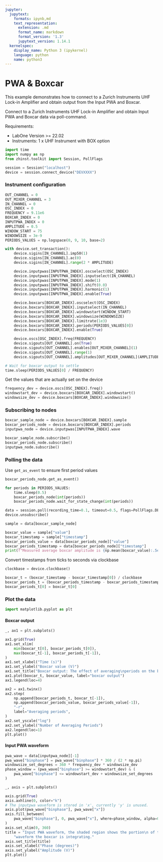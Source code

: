 ```yaml
---
jupyter:
  jupytext:
    formats: ipynb,md
    text_representation:
      extension: .md
      format_name: markdown
      format_version: '1.3'
      jupytext_version: 1.14.1
  kernelspec:
    display_name: Python 3 (ipykernel)
    language: python
    name: python3
---
```


# PWA & Boxcar

This example demonstrates how to connect to a Zurich Instruments UHF Lock-in 
Amplifier and obtain output from the Input PWA and Boxcar.

Connect to a Zurich Instruments UHF Lock-in Amplifier and
obtain Input PWA and Boxcar data via poll-command.

Requirements:

* LabOne Version >= 22.02
* Instruments:
    1 x UHF Instrument with BOX option

```python
import time
import numpy as np
from zhinst.toolkit import Session, PollFlags

session = Session("localhost")
device = session.connect_device("DEVXXXX")
```

### Instrument configuration

```python
OUT_CHANNEL = 0
OUT_MIXER_CHANNEL = 3
IN_CHANNEL = 0
OSC_INDEX = 0
FREQUENCY = 9.11e6
BOXCAR_INDEX = 0
INPUTPWA_INDEX = 0
AMPLITUDE = 0.5
WINDOW_START = 75
WINDOWSIZE = 3e-9
PERIODS_VALUES = np.logspace(0, 9, 10, base=2)
```

```python
with device.set_transaction():
    device.sigins[IN_CHANNEL].imp50(1)
    device.sigins[IN_CHANNEL].ac(0)
    device.sigins[IN_CHANNEL].range(2 * AMPLITUDE)

    device.inputpwas[INPUTPWA_INDEX].oscselect(OSC_INDEX)
    device.inputpwas[INPUTPWA_INDEX].inputselect(IN_CHANNEL)
    device.inputpwas[INPUTPWA_INDEX].mode(1)
    device.inputpwas[INPUTPWA_INDEX].shift(0.0)
    device.inputpwas[INPUTPWA_INDEX].harmonic(1)
    device.inputpwas[INPUTPWA_INDEX].enable(True)

    device.boxcars[BOXCAR_INDEX].oscselect(OSC_INDEX)
    device.boxcars[BOXCAR_INDEX].inputselect(IN_CHANNEL)
    device.boxcars[BOXCAR_INDEX].windowstart(WINDOW_START)
    device.boxcars[BOXCAR_INDEX].windowsize(WINDOWSIZE)
    device.boxcars[BOXCAR_INDEX].limitrate(1e3)
    device.boxcars[BOXCAR_INDEX].periods(PERIODS_VALUES[0])
    device.boxcars[BOXCAR_INDEX].enable(True)

    device.oscs[OSC_INDEX].freq(FREQUENCY)
    device.sigouts[OUT_CHANNEL].on(True)
    device.sigouts[OUT_CHANNEL].enables[OUT_MIXER_CHANNEL](1)
    device.sigouts[OUT_CHANNEL].range(1)
    device.sigouts[OUT_CHANNEL].amplitudes[OUT_MIXER_CHANNEL](AMPLITUDE)

# Wait for boxcar output to settle
time.sleep(PERIODS_VALUES[0] / FREQUENCY)
```

Get the values that are actually set on the device

```python
frequency_dev = device.oscs[OSC_INDEX].freq()
windowstart_dev = device.boxcars[BOXCAR_INDEX].windowstart()
windowsize_dev = device.boxcars[BOXCAR_INDEX].windowsize()
```

### Subscribing to nodes

```python
boxcar_sample_node = device.boxcars[BOXCAR_INDEX].sample
boxcar_periods_node = device.boxcars[BOXCAR_INDEX].periods
inputpwa_node = device.inputpwas[INPUTPWA_INDEX].wave

boxcar_sample_node.subscribe()
boxcar_periods_node.subscribe()
inputpwa_node.subscribe()
```

### Polling the data

Use `get_as_event` to ensure first period values

```python
boxcar_periods_node.get_as_event()

for periods in PERIODS_VALUES:
    time.sleep(0.5)
    boxcar_periods_node(int(periods))
    boxcar_periods_node.wait_for_state_change(int(periods))
```

```python
data = session.poll(recording_time=0.1, timeout=0.5, flags=PollFlags.DEFAULT)
device.unsubscribe()
```

```python
sample = data[boxcar_sample_node]

boxcar_value = sample["value"]
boxcar_timestamp = sample["timestamp"]
boxcar_periods_value = data[boxcar_periods_node]["value"]
boxcar_periods_timestamp = data[boxcar_periods_node]["timestamp"]
print(f"Measured average boxcar amplitude is {np.mean(boxcar_value):.5e} V.")
```

Convert timestamps from ticks to seconds via clockbase

```python
clockbase = device.clockbase()

boxcar_t = (boxcar_timestamp - boxcar_timestamp[0]) / clockbase
boxcar_periods_t = (boxcar_periods_timestamp - boxcar_periods_timestamp[0]) / clockbase
boxcar_periods_t[0] = boxcar_t[0]
```

### Plot the data

```python
import matplotlib.pyplot as plt
```

#### Boxcar output

```python
_, ax1 = plt.subplots()

ax1.grid(True)
ax1.set_xlim(
    min(boxcar_t[0], boxcar_periods_t[0]),
    max(boxcar_t[-1], boxcar_periods_t[-1]),
)
ax1.set_xlabel("Time (s)")
ax1.set_ylabel("Boxcar value (V)")
ax1.set_title("Boxcar output: The effect of averaging\nperiods on the boxcar value")
ax1.plot(boxcar_t, boxcar_value, label="boxcar output")
ax1.legend(loc=4)

ax2 = ax1.twinx()
ax2.step(
    np.append(boxcar_periods_t, boxcar_t[-1]),
    np.append(boxcar_periods_value, boxcar_periods_value[-1]),
    "-r",
    label="Averaging periods",
)
ax2.set_yscale("log")
ax2.set_ylabel("Number of Averaging Periods")
ax2.legend(loc=1)
plt.plot()
```

#### Input PWA waveform

```python
pwa_wave = data[inputpwa_node][-1]
pwa_wave["binphase"] = pwa_wave["binphase"] * 360 / (2 * np.pi)
windowsize_set_degrees = 360 * frequency_dev * windowsize_dev
phase_window = (pwa_wave["binphase"] >= windowstart_dev) & (
    pwa_wave["binphase"] <= windowstart_dev + windowsize_set_degrees
)
```

```python
_, axis = plt.subplots()

axis.grid(True)
axis.axhline(0, color="k")
# The inputpwa waveform is stored in 'x', currently 'y' is unused.
axis.plot(pwa_wave["binphase"], pwa_wave["x"])
axis.fill_between(
    pwa_wave["binphase"], 0, pwa_wave["x"], where=phase_window, alpha=0.5
)
axis.set_xlim(0, 360)
title = "Input PWA waveform, the shaded region shows the portion\n of the " \
    "waveform the boxcar is integrating."
axis.set_title(title)
axis.set_xlabel("Phase (degrees)")
axis.set_ylabel("Amplitude (V)")
plt.plot()
```
